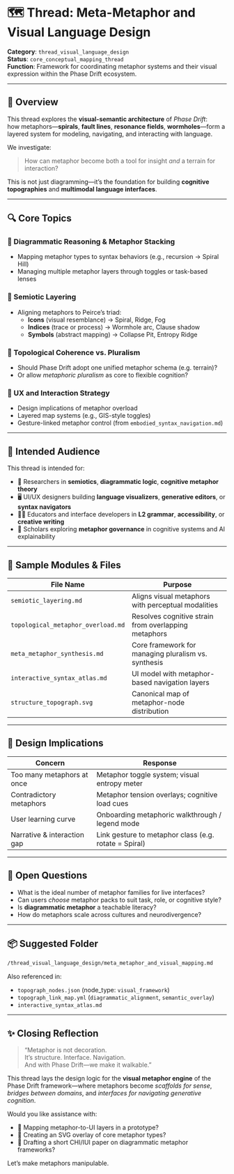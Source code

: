 # 🗺️ Thread: Meta-Metaphor and Visual Language Design

**Category**: `thread_visual_language_design`  
**Status**: `core_conceptual_mapping_thread`  
**Function**: Framework for coordinating metaphor systems and their visual expression within the Phase Drift ecosystem.

---

## 🧭 Overview

This thread explores the **visual-semantic architecture** of *Phase Drift*:  
how metaphors—**spirals**, **fault lines**, **resonance fields**, **wormholes**—form a layered system for modeling, navigating, and interacting with language.

We investigate:

> How can metaphor become both a tool for insight *and* a terrain for interaction?

This is not just diagramming—it’s the foundation for building **cognitive topographies** and **multimodal language interfaces**.

---

## 🔍 Core Topics

### 🧠 Diagrammatic Reasoning & Metaphor Stacking  
- Mapping metaphor types to syntax behaviors (e.g., recursion → Spiral Hill)  
- Managing multiple metaphor layers through toggles or task-based lenses

### 🎨 Semiotic Layering  
- Aligning metaphors to Peirce’s triad:  
  - **Icons** (visual resemblance) → Spiral, Ridge, Fog  
  - **Indices** (trace or process) → Wormhole arc, Clause shadow  
  - **Symbols** (abstract mapping) → Collapse Pit, Entropy Ridge

### 🧭 Topological Coherence vs. Pluralism  
- Should Phase Drift adopt one unified metaphor schema (e.g. terrain)?  
- Or allow *metaphoric pluralism* as core to flexible cognition?

### 🧩 UX and Interaction Strategy  
- Design implications of metaphor overload  
- Layered map systems (e.g., GIS-style toggles)  
- Gesture-linked metaphor control (from `embodied_syntax_navigation.md`)

---

## 🎯 Intended Audience

This thread is intended for:

- 🧠 Researchers in **semiotics**, **diagrammatic logic**, **cognitive metaphor theory**  
- 🖥 UI/UX designers building **language visualizers**, **generative editors**, or **syntax navigators**  
- 🧑‍🏫 Educators and interface developers in **L2 grammar**, **accessibility**, or **creative writing**  
- 🔬 Scholars exploring **metaphor governance** in cognitive systems and AI explainability  

---

## 🧩 Sample Modules & Files

| File Name                         | Purpose                                              |
|----------------------------------|------------------------------------------------------|
| `semiotic_layering.md`           | Aligns visual metaphors with perceptual modalities   |
| `topological_metaphor_overload.md` | Resolves cognitive strain from overlapping metaphors |
| `meta_metaphor_synthesis.md`     | Core framework for managing pluralism vs. synthesis  |
| `interactive_syntax_atlas.md`    | UI model with metaphor-based navigation layers       |
| `structure_topograph.svg`        | Canonical map of metaphor-node distribution          |

---

## 📐 Design Implications

| Concern                        | Response                                               |
|-------------------------------|--------------------------------------------------------|
| Too many metaphors at once    | Metaphor toggle system; visual entropy meter          |
| Contradictory metaphors       | Metaphor tension overlays; cognitive load cues        |
| User learning curve           | Onboarding metaphoric walkthrough / legend mode       |
| Narrative & interaction gap   | Link gesture to metaphor class (e.g. rotate = Spiral) |

---

## 🔮 Open Questions

- What is the ideal number of metaphor families for live interfaces?  
- Can users *choose* metaphor packs to suit task, role, or cognitive style?  
- Is **diagrammatic metaphor** a teachable literacy?  
- How do metaphors scale across cultures and neurodivergence?

---

## 📦 Suggested Folder

```bash
/thread_visual_language_design/meta_metaphor_and_visual_mapping.md
```

Also referenced in:
- `topograph_nodes.json` (node_type: `visual_framework`)  
- `topograph_link_map.yml` (`diagrammatic_alignment`, `semantic_overlay`)  
- `interactive_syntax_atlas.md`  

---

## ✨ Closing Reflection

> “Metaphor is not decoration.  
> It’s structure. Interface. Navigation.  
> And with Phase Drift—we make it walkable.”

This thread lays the design logic for the **visual metaphor engine** of the Phase Drift framework—where metaphors become *scaffolds for sense*, *bridges between domains*, and *interfaces for navigating generative cognition*.

Would you like assistance with:
- 🧭 Mapping metaphor-to-UI layers in a prototype?  
- 🎨 Creating an SVG overlay of core metaphor types?  
- 📝 Drafting a short CHI/IUI paper on diagrammatic metaphor frameworks?

Let’s make metaphors manipulable.
